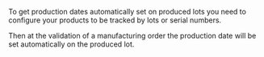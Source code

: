 To get production dates automatically set on produced lots you need to
configure your products to be tracked by lots or serial numbers.

Then at the validation of a manufacturing order the production date will
be set automatically on the produced lot.
